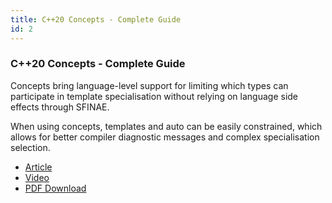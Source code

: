 ```yaml
---
title: C++20 Concepts - Complete Guide
id: 2
---
```


### C++20 Concepts - Complete Guide

Concepts bring language-level support for limiting which types can participate in template specialisation without relying on language side effects through SFINAE.

When using concepts, templates and auto can be easily constrained, which allows for better compiler diagnostic messages and complex specialisation selection.

- [Article](https://itnext.io/c-20-concepts-complete-guide-42c9e009c6bf) <i class="fal fa-check-square"></i>
- [Video](https://www.youtube.com/watch?v=1So7onMFxJM) <i class="fal fa-check-square"></i>
- [PDF Download](./assets/docs/cpp-20-concepts.pdf) <i class="fal fa-check-square"></i>



